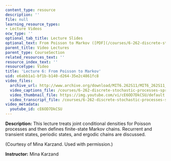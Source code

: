 ```yaml
---
content_type: resource
description: ''
file: null
learning_resource_types:
- Lecture Videos
ocw_type: ''
optional_tab_title: Lecture Slides
optional_text: From Poisson to Markov ([PDF](/courses/6-262-discrete-stochastic-processes-spring-2011/resources/mit6_262s11_lec06))
parent_title: Video Lectures
parent_type: CourseSection
related_resources_text: ''
resource_index_text: ''
resourcetype: Video
title: 'Lecture 6: From Poisson to Markov'
uid: e6abb1a1-bf1b-b140-d264-35e2c4861fc8
video_files:
  archive_url: http://www.archive.org/download/MIT6.262S11/MIT6_262S11_lec06_300k.mp4
  video_captions_file: /courses/6-262-discrete-stochastic-processes-spring-2011/4bb67b70f6bc5beaa52212d78282a483_cE6OD7DkCSU.vtt
  video_thumbnail_file: https://img.youtube.com/vi/cE6OD7DkCSU/default.jpg
  video_transcript_file: /courses/6-262-discrete-stochastic-processes-spring-2011/5b403115ad4d296508296c044d298f70_cE6OD7DkCSU.pdf
video_metadata:
  youtube_id: cE6OD7DkCSU
---
```


**Description:** This lecture treats joint conditional densities for Poisson processes and then defines finite-state Markov chains. Recurrent and transient states, periodic states, and ergodic chains are discussed.

(Courtesy of Mina Karzand. Used with permission.)

**Instructor:** Mina Karzand